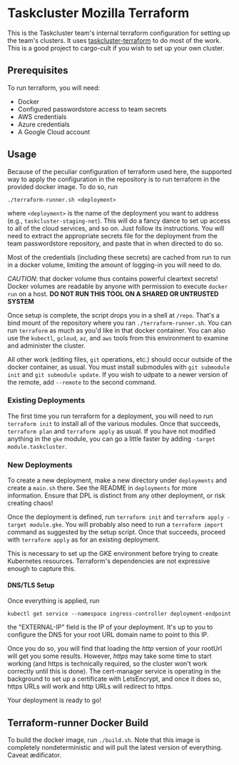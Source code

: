 # Taskcluster Mozilla Terraform

This is the Taskcluster team's internal terraform configuration for setting up
the team's clusters. It uses [taskcluster-terraform](https://github.com/taskcluster/taskcluster-terraform) to do most of the work. This is a good project to cargo-cult if you
wish to set up your own cluster.

## Prerequisites

To run terraform, you will need:

* Docker
* Configured passwordstore access to team secrets
* AWS credentials
* Azure credentials
* A Google Cloud account

## Usage

Because of the peculiar configuration of terraform used here, the supported way to apply the configuration in the repository is to run terraform in the provided docker image.
To do so, run

```shell
./terraform-runner.sh <deployment>
```

where `<deployment>` is the name of the deployment you want to address (e.g., `taskcluster-staging-net`).
This will do a fancy dance to set up access to all of the cloud services, and so on.
Just follow its instructions.
You will need to extract the appropriate secrets file for the deployment from the team passwordstore repository, and paste that in when directed to do so.

Most of the credentials (including these secrets) are cached from run to run in a docker volume, limiting the amount of logging-in you will need to do.

*CAUTION*: that docker volume thus contains powerful cleartext secrets!
Docker volumes are readable by anyone with permission to execute `docker run` on a host.
**DO NOT RUN THIS TOOL ON A SHARED OR UNTRUSTED SYSTEM**

Once setup is complete, the script drops you in a shell at `/repo`.
That's a bind mount of the repository where you ran `./terraform-runner.sh`.
You can run `terraform` as much as you'd like in that docker container.
You can also use the `kubectl`, `gcloud`, `az`, and `aws` tools from this environment to examine and administer the cluster.

All other work (editing files, `git` operations, etc.) should occur outside of the docker container, as usual.
You must install submodules with `git submodule init` and `git submodule update`. If you wish to udpate to a newer version of the remote, add `--remote` to the second command.

### Existing Deployments

The first time you run terraform for a deployment, you will need to run `terraform init` to install all of the various modules.
Once that succeeds, `terraform plan` and `terraform apply` as usual.
If you have not modified anything in the `gke` module, you can go a little faster by adding `-target module.taskcluster`.

### New Deployments

To create a new deployment, make a new directory under `deployments` and create a `main.sh` there.
See the README in `deployments` for more information.
Ensure that DPL is distinct from any other deployment, or risk creating chaos!

Once the deployment is defined, run `terraform init` and `terraform apply -target module.gke`.
You will probably also need to run a `terraform import` command as suggested by the setup script.
Once that succeeds, proceed with `terraform apply` as for an existing deployment.

This is necessary to set up the GKE environment before trying to create Kubernetes resources.
Terraform's dependencies are not expressive enough to capture this.

#### DNS/TLS Setup

Once everything is applied, run

```shell
kubectl get service --namespace ingress-controller deployment-endpoint
```

the "EXTERNAL-IP" field is the IP of your deployment.
It's up to you to configure the DNS for your root URL domain name to point to this IP.

Once you do so, you will find that loading the *http* version of your rootUrl will get you some results.
However, *https* may take some time to start working (and https is technically required, so the cluster won't work correctly until this is done).
The cert-manager service is operating in the background to set up a certificate with LetsEncrypt, and once it does so, https URLs will work and http URLs will redirect to https.

Your deployment is ready to go!

## Terraform-runner Docker Build

To build the docker image, run `./build.sh`.
Note that this image is completely nondeterministic and will pull the latest version of everything.
Caveat ædificator.

